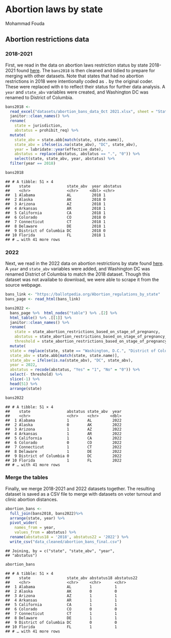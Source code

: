 Abortion laws by state
================
Mohammad Fouda

## Abortion restrictions data

### 2018-2021

First, we read in the data on abortion laws restriction status by state
2018-2021 found [here](https://lawatlas.org/datasets/abortion-bans). The
`bans2018` is then cleaned and tidied to prepare for merging with other
datasets. Note that states that had no abortion restrictions in 2018
were intentionally coded as `.` by the original coder. These were
replaced with `0` to reflect their status for further data analysis. A
`year` and `state_abv` variables were created, and Washington DC was
renamed to District of Columbia.

``` r
bans2018 <-
  read_excel("datasets/abortion_bans_data_Oct 2021.xlsx", sheet = "Statistical Data", range = "A1:H127") %>% 
  janitor::clean_names() %>% 
  rename(
    state = jurisdiction,
    abstatus = prohibit_req) %>% 
  mutate(
    state_abv = state.abb[match(state, state.name)],
    state_abv = ifelse(is.na(state_abv), "DC", state_abv),
    year = lubridate::year(effective_date),
    abstatus = replace(abstatus, abstatus == ".", "0")) %>% 
    select(state, state_abv, year, abstatus) %>% 
  filter(year == 2018)

bans2018
```

    ## # A tibble: 51 × 4
    ##    state                state_abv  year abstatus
    ##    <chr>                <chr>     <dbl> <chr>   
    ##  1 Alabama              AL         2018 1       
    ##  2 Alaska               AK         2018 0       
    ##  3 Arizona              AZ         2018 1       
    ##  4 Arkansas             AR         2018 1       
    ##  5 California           CA         2018 1       
    ##  6 Colorado             CO         2018 0       
    ##  7 Connecticut          CT         2018 1       
    ##  8 Delaware             DE         2018 1       
    ##  9 District of Columbia DC         2018 0       
    ## 10 Florida              FL         2018 1       
    ## # … with 41 more rows

### 2022

Next, we read in the 2022 data on abortion restrictions by state found
[here](https://ballotpedia.org/Abortion_regulations_by_state). A `year`
and `state_abv` variables were added, and Washington DC was renamed
District of Columbia to match the 2018 dataset. Though this dataset was
not availabe to download, we were able to scrape it from the source
webpage.

``` r
bans_link <- "https://ballotpedia.org/Abortion_regulations_by_state"
bans_page <- read_html(bans_link)

bans2022 <- 
  bans_page %>%  html_nodes("table") %>% .[2] %>% 
  html_table() %>% .[[1]] %>% 
  janitor::clean_names() %>% 
  rename(
    state = state_abortion_restrictions_based_on_stage_of_pregnancy,
    abstatus = state_abortion_restrictions_based_on_stage_of_pregnancy_2,
    threshold = state_abortion_restrictions_based_on_stage_of_pregnancy_3) %>% 
  mutate(
  state = replace(state, state == "Washington, D.C.", "District of Columbia"),
  state_abv = state.abb[match(state, state.name)],
  state_abv = ifelse(is.na(state_abv), "DC", state_abv),
  year = 2022,
  abstatus = recode(abstatus, "Yes" = "1", "No" = "0")) %>% 
  select(- threshold) %>% 
  slice(-1) %>% 
  head(51) %>% 
  arrange(state) 

bans2022
```

    ## # A tibble: 51 × 4
    ##    state                abstatus state_abv  year
    ##    <chr>                <chr>    <chr>     <dbl>
    ##  1 Alabama              1        AL         2022
    ##  2 Alaska               0        AK         2022
    ##  3 Arizona              1        AZ         2022
    ##  4 Arkansas             1        AR         2022
    ##  5 California           1        CA         2022
    ##  6 Colorado             0        CO         2022
    ##  7 Connecticut          1        CT         2022
    ##  8 Delaware             1        DE         2022
    ##  9 District of Columbia 0        DC         2022
    ## 10 Florida              1        FL         2022
    ## # … with 41 more rows

### Merge the tables

Finally, we merge 2018-2021 and 2022 datasets together. The resulting
dataset is saved as a CSV file to merge with datasets on voter turnout
and clinic abortion distances.

``` r
abortion_bans <-
  full_join(bans2018, bans2022)%>% 
  arrange(state, year) %>% 
  pivot_wider(
    names_from = year,
    values_from = abstatus) %>% 
  rename(abstatus18 = '2018', abstatus22 = '2022') %>% 
  write_csv("data_cleaned/abortion_bans_final.csv")
```

    ## Joining, by = c("state", "state_abv", "year",
    ## "abstatus")

``` r
abortion_bans
```

    ## # A tibble: 51 × 4
    ##    state                state_abv abstatus18 abstatus22
    ##    <chr>                <chr>     <chr>      <chr>     
    ##  1 Alabama              AL        1          1         
    ##  2 Alaska               AK        0          0         
    ##  3 Arizona              AZ        1          1         
    ##  4 Arkansas             AR        1          1         
    ##  5 California           CA        1          1         
    ##  6 Colorado             CO        0          0         
    ##  7 Connecticut          CT        1          1         
    ##  8 Delaware             DE        1          1         
    ##  9 District of Columbia DC        0          0         
    ## 10 Florida              FL        1          1         
    ## # … with 41 more rows

